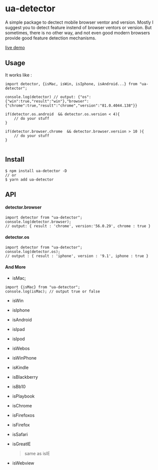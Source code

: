 # ua-detector

A simple package to dectect mobile browser ventor and version. Mostly I suggest you to detect feature instend of browser ventors or version. But sometimes, there is no other way, and not even good modern browsers provide good feature detection mechanisms.

[live demo](https://codesandbox.io/s/ua-detector-jmqu8)

## Usage

It works like :

```
import detector, {isMac, isWin, isIphone, isAndroid...} from "ua-detector";

console.log(detector) // output: {"os":{"win":true,"result":"win"},"browser":{"chrome":true,"result":"chrome","version":"81.0.4044.138"}}

if(detector.os.android  && detector.os.version < 4){
	// do your stuff
}

if(detector.browser.chrome  && detector.browser.version > 10 ){
	// do your stuff
}


```

## Install

```
$ npm install ua-detector -D
// or
$ yarn add ua-detector

```

## API

#### detector.browser

```
import detector from "ua-detector";
console.log(detector.browser);
// output: { result : 'chrome', version:'56.0.29', chrome : true }

```

#### detector.os

```
import detector from "ua-detector";
console.log(detector.os);
// output : { result : 'iphone', version : '9.1', iphone : true }

```

#### And More

- isMac;

```
import {isMac} from "ua-detector";
console.log(isMac); // output true or false
```

- isWin

- isIphone

- isAndroid

- isIpad

- isIpod

- isWebos

- isWinPhone

- isKindle

- isBlackberry

- isBb10

- isPlaybook

- isChrome

- isFirefoxos

- isFirefox

- isSafari

- isGreatIE
  > same as isIE
- isWebview
